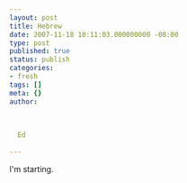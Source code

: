 ```yaml
---
layout: post
title: Hebrew
date: 2007-11-18 10:11:03.000000000 -08:00
type: post
published: true
status: publish
categories:
- fresh
tags: []
meta: {}
author:
  
  
  
  Ed
  
---
```

<p>I'm starting.</p>
